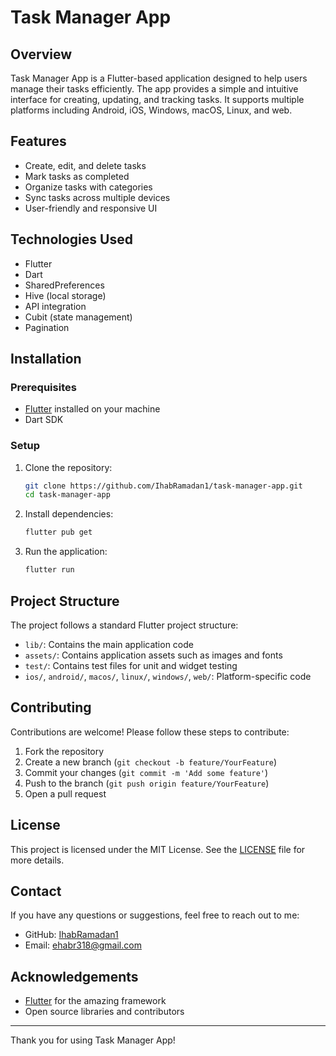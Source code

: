 # Task Manager App

## Overview

Task Manager App is a Flutter-based application designed to help users manage their tasks efficiently. The app provides a simple and intuitive interface for creating, updating, and tracking tasks. It supports multiple platforms including Android, iOS, Windows, macOS, Linux, and web.

## Features

- Create, edit, and delete tasks
- Mark tasks as completed
- Organize tasks with categories
- Sync tasks across multiple devices
- User-friendly and responsive UI

## Technologies Used

- Flutter
- Dart
- SharedPreferences
- Hive (local storage)
- API integration
- Cubit (state management)
- Pagination


## Installation

### Prerequisites

- [Flutter](https://flutter.dev/docs/get-started/install) installed on your machine
- Dart SDK

### Setup

1. Clone the repository:
    ```sh
    git clone https://github.com/IhabRamadan1/task-manager-app.git
    cd task-manager-app
    ```

2. Install dependencies:
    ```sh
    flutter pub get
    ```

3. Run the application:
    ```sh
    flutter run
    ```

## Project Structure

The project follows a standard Flutter project structure:

- `lib/`: Contains the main application code
- `assets/`: Contains application assets such as images and fonts
- `test/`: Contains test files for unit and widget testing
- `ios/`, `android/`, `macos/`, `linux/`, `windows/`, `web/`: Platform-specific code

## Contributing

Contributions are welcome! Please follow these steps to contribute:

1. Fork the repository
2. Create a new branch (`git checkout -b feature/YourFeature`)
3. Commit your changes (`git commit -m 'Add some feature'`)
4. Push to the branch (`git push origin feature/YourFeature`)
5. Open a pull request

## License

This project is licensed under the MIT License. See the [LICENSE](LICENSE) file for more details.

## Contact

If you have any questions or suggestions, feel free to reach out to me:

- GitHub: [IhabRamadan1](https://github.com/IhabRamadan1)
- Email: ehabr318@gmail.com

## Acknowledgements

- [Flutter](https://flutter.dev/) for the amazing framework
- Open source libraries and contributors

---

Thank you for using Task Manager App!
